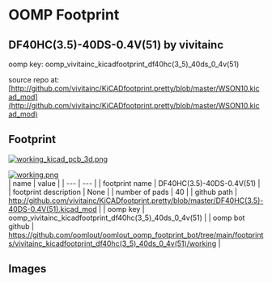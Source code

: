 # OOMP Footprint  
## DF40HC(3.5)-40DS-0.4V(51)  by vivitainc  
  
oomp key: oomp_vivitainc_kicadfootprint_df40hc(3_5)_40ds_0_4v(51)  
  
source repo at: [http://github.com/vivitainc/KiCADfootprint.pretty/blob/master/WSON10.kicad_mod](http://github.com/vivitainc/KiCADfootprint.pretty/blob/master/WSON10.kicad_mod)  
## Footprint  
  
[![working_kicad_pcb_3d.png](working_kicad_pcb_3d_600.png)](working_kicad_pcb_3d.png)  
  
[![working.png](working_600.png)](working.png)  
| name | value | 
| --- | --- | 
| footprint name | DF40HC(3.5)-40DS-0.4V(51) | 
| footprint description | None | 
| number of pads | 40 | 
| github path | http://github.com/vivitainc/KiCADfootprint.pretty/blob/master/DF40HC(3.5)-40DS-0.4V(51).kicad_mod | 
| oomp key | oomp_vivitainc_kicadfootprint_df40hc(3_5)_40ds_0_4v(51) | 
| oomp bot github | https://github.com/oomlout/oomlout_oomp_footprint_bot/tree/main/footprints/vivitainc_kicadfootprint_df40hc(3_5)_40ds_0_4v(51)/working | 
## Images  
